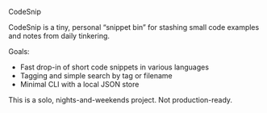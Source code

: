 CodeSnip

CodeSnip is a tiny, personal “snippet bin” for stashing small code examples and notes from daily tinkering.

Goals:
- Fast drop-in of short code snippets in various languages
- Tagging and simple search by tag or filename
- Minimal CLI with a local JSON store

This is a solo, nights-and-weekends project. Not production-ready.

